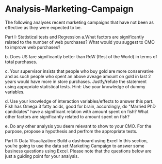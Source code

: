 # Analysis-Marketing-Campaign

The following analyses recent marketing campaigns that have not been as effective as they were expected to be.

Part I: Statistical tests and Regression
a.What factors are significantly related to the number of web purchases?  What would you suggest to CMO to improve web purchases?  

b. Does US fare significantly better than RoW (Rest of the World) in terms of total purchases. 

c. Your supervisor insists that people who buy gold are more conservative and as such people who spent an above aveage amount on gold in last 2 years would have more in store purchases. Justfy/refute the statement using appopriate statistical tests. Hint: Use your knowledge of dummy variables. 

d. Use your knowledge of interaction variables/effects to answer this part. Fish has Omega 3 fatty acids, good for brain, accordingly, do "Married PhD candidates" have a significant relation with amount spent on fish? What other factors are significantly related to amount spent on fish?

e. Do any other analysis you deem relevant to show to your CMO. For the purpose, propose a hypothesis and perfrom the appropriate tests.

Part II: Data Visualization: Build a dashboard using Excel
In this section, you’re going to use the data set Marketing Campaign to answer some business questions using Excel.
Please note that the questions below are just a guiding point for your analysis. 

